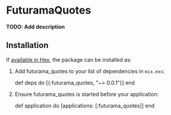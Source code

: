 # FuturamaQuotes

**TODO: Add description**

## Installation

If [available in Hex](https://hex.pm/docs/publish), the package can be installed as:

  1. Add futurama_quotes to your list of dependencies in `mix.exs`:

        def deps do
          [{:futurama_quotes, "~> 0.0.1"}]
        end

  2. Ensure futurama_quotes is started before your application:

        def application do
          [applications: [:futurama_quotes]]
        end
